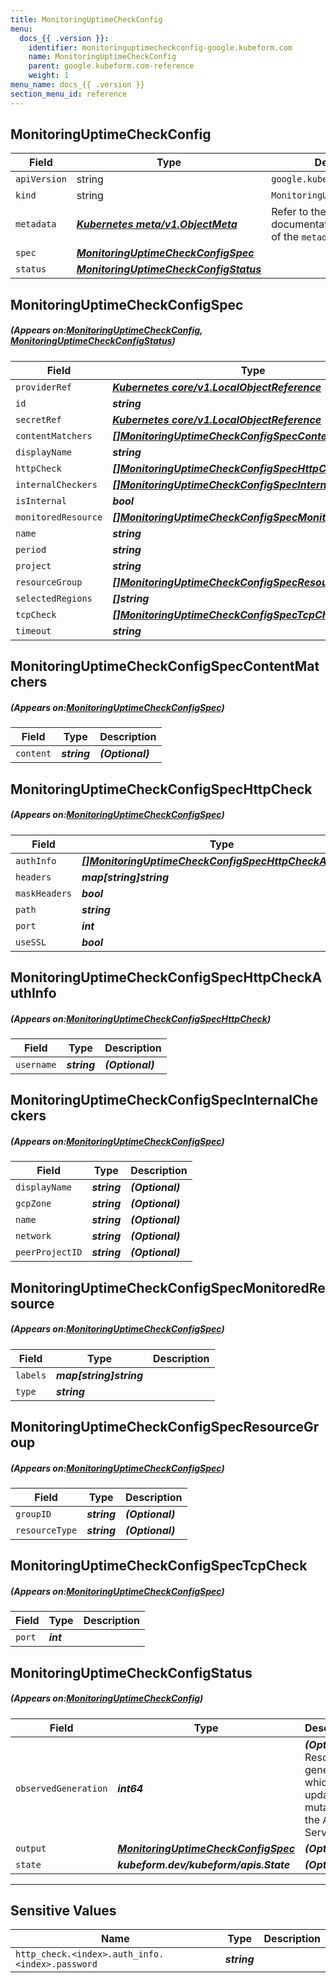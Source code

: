 ```yaml
---
title: MonitoringUptimeCheckConfig
menu:
  docs_{{ .version }}:
    identifier: monitoringuptimecheckconfig-google.kubeform.com
    name: MonitoringUptimeCheckConfig
    parent: google.kubeform.com-reference
    weight: 1
menu_name: docs_{{ .version }}
section_menu_id: reference
---
```


## MonitoringUptimeCheckConfig
| Field | Type | Description |
| ------ | ----- | ----------- |
| `apiVersion` | string | `google.kubeform.com/v1alpha1` |
|    `kind` | string | `MonitoringUptimeCheckConfig` |
| `metadata` | ***[Kubernetes meta/v1.ObjectMeta](https://kubernetes.io/docs/reference/generated/kubernetes-api/v1.13/#objectmeta-v1-meta)***|Refer to the Kubernetes API documentation for the fields of the `metadata` field.|
| `spec` | ***[MonitoringUptimeCheckConfigSpec](#MonitoringUptimeCheckConfigSpec)***||
| `status` | ***[MonitoringUptimeCheckConfigStatus](#MonitoringUptimeCheckConfigStatus)***||
## MonitoringUptimeCheckConfigSpec
##### (Appears on:[MonitoringUptimeCheckConfig](#MonitoringUptimeCheckConfig), [MonitoringUptimeCheckConfigStatus](#MonitoringUptimeCheckConfigStatus))
| Field | Type | Description |
| ------ | ----- | ----------- |
| `providerRef` | ***[Kubernetes core/v1.LocalObjectReference](https://kubernetes.io/docs/reference/generated/kubernetes-api/v1.13/#localobjectreference-v1-core)***||
| `id` | ***string***||
| `secretRef` | ***[Kubernetes core/v1.LocalObjectReference](https://kubernetes.io/docs/reference/generated/kubernetes-api/v1.13/#localobjectreference-v1-core)***||
| `contentMatchers` | ***[[]MonitoringUptimeCheckConfigSpecContentMatchers](#MonitoringUptimeCheckConfigSpecContentMatchers)***| ***(Optional)*** |
| `displayName` | ***string***||
| `httpCheck` | ***[[]MonitoringUptimeCheckConfigSpecHttpCheck](#MonitoringUptimeCheckConfigSpecHttpCheck)***| ***(Optional)*** |
| `internalCheckers` | ***[[]MonitoringUptimeCheckConfigSpecInternalCheckers](#MonitoringUptimeCheckConfigSpecInternalCheckers)***| ***(Optional)*** |
| `isInternal` | ***bool***| ***(Optional)*** |
| `monitoredResource` | ***[[]MonitoringUptimeCheckConfigSpecMonitoredResource](#MonitoringUptimeCheckConfigSpecMonitoredResource)***| ***(Optional)*** |
| `name` | ***string***| ***(Optional)*** |
| `period` | ***string***| ***(Optional)*** |
| `project` | ***string***| ***(Optional)*** |
| `resourceGroup` | ***[[]MonitoringUptimeCheckConfigSpecResourceGroup](#MonitoringUptimeCheckConfigSpecResourceGroup)***| ***(Optional)*** |
| `selectedRegions` | ***[]string***| ***(Optional)*** |
| `tcpCheck` | ***[[]MonitoringUptimeCheckConfigSpecTcpCheck](#MonitoringUptimeCheckConfigSpecTcpCheck)***| ***(Optional)*** |
| `timeout` | ***string***||
## MonitoringUptimeCheckConfigSpecContentMatchers
##### (Appears on:[MonitoringUptimeCheckConfigSpec](#MonitoringUptimeCheckConfigSpec))
| Field | Type | Description |
| ------ | ----- | ----------- |
| `content` | ***string***| ***(Optional)*** |
## MonitoringUptimeCheckConfigSpecHttpCheck
##### (Appears on:[MonitoringUptimeCheckConfigSpec](#MonitoringUptimeCheckConfigSpec))
| Field | Type | Description |
| ------ | ----- | ----------- |
| `authInfo` | ***[[]MonitoringUptimeCheckConfigSpecHttpCheckAuthInfo](#MonitoringUptimeCheckConfigSpecHttpCheckAuthInfo)***| ***(Optional)*** |
| `headers` | ***map[string]string***| ***(Optional)*** |
| `maskHeaders` | ***bool***| ***(Optional)*** |
| `path` | ***string***| ***(Optional)*** |
| `port` | ***int***| ***(Optional)*** |
| `useSSL` | ***bool***| ***(Optional)*** |
## MonitoringUptimeCheckConfigSpecHttpCheckAuthInfo
##### (Appears on:[MonitoringUptimeCheckConfigSpecHttpCheck](#MonitoringUptimeCheckConfigSpecHttpCheck))
| Field | Type | Description |
| ------ | ----- | ----------- |
| `username` | ***string***| ***(Optional)*** |
## MonitoringUptimeCheckConfigSpecInternalCheckers
##### (Appears on:[MonitoringUptimeCheckConfigSpec](#MonitoringUptimeCheckConfigSpec))
| Field | Type | Description |
| ------ | ----- | ----------- |
| `displayName` | ***string***| ***(Optional)*** |
| `gcpZone` | ***string***| ***(Optional)*** |
| `name` | ***string***| ***(Optional)*** |
| `network` | ***string***| ***(Optional)*** |
| `peerProjectID` | ***string***| ***(Optional)*** |
## MonitoringUptimeCheckConfigSpecMonitoredResource
##### (Appears on:[MonitoringUptimeCheckConfigSpec](#MonitoringUptimeCheckConfigSpec))
| Field | Type | Description |
| ------ | ----- | ----------- |
| `labels` | ***map[string]string***||
| `type` | ***string***||
## MonitoringUptimeCheckConfigSpecResourceGroup
##### (Appears on:[MonitoringUptimeCheckConfigSpec](#MonitoringUptimeCheckConfigSpec))
| Field | Type | Description |
| ------ | ----- | ----------- |
| `groupID` | ***string***| ***(Optional)*** |
| `resourceType` | ***string***| ***(Optional)*** |
## MonitoringUptimeCheckConfigSpecTcpCheck
##### (Appears on:[MonitoringUptimeCheckConfigSpec](#MonitoringUptimeCheckConfigSpec))
| Field | Type | Description |
| ------ | ----- | ----------- |
| `port` | ***int***||
## MonitoringUptimeCheckConfigStatus
##### (Appears on:[MonitoringUptimeCheckConfig](#MonitoringUptimeCheckConfig))
| Field | Type | Description |
| ------ | ----- | ----------- |
| `observedGeneration` | ***int64***| ***(Optional)*** Resource generation, which is updated on mutation by the API Server.|
| `output` | ***[MonitoringUptimeCheckConfigSpec](#MonitoringUptimeCheckConfigSpec)***| ***(Optional)*** |
| `state` | ***kubeform.dev/kubeform/apis.State***| ***(Optional)*** |
---
## Sensitive Values
| Name | Type | Description |
|------|------|-------------|
| `http_check.<index>.auth_info.<index>.password` | ***string*** ||
